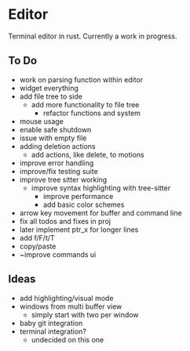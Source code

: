 # Editor
Terminal editor in rust. Currently a work in progress.

## To Do
* work on parsing function within editor
* widget everything
* add file tree to side
    * add more functionality to file tree
        * refactor functions and system
* mouse usage
* enable safe shutdown
* issue with empty file
* adding deletion actions
    * add actions, like delete, to motions
* improve error handling
* improve/fix testing suite
* improve tree sitter working
    * improve syntax highlighting with tree-sitter
        * improve performance
        * add basic color schemes
* arrow key movement for buffer and command line
* fix all todos and fixes in proj
* later implement ptr_x for longer lines
* add f/F/t/T
* copy/paste
* ~improve commands ui

## Ideas
* add highlighting/visual mode
* windows from multi buffer view
    * simply start with two per window
* baby git integration
* terminal integration?
    * undecided on this one
